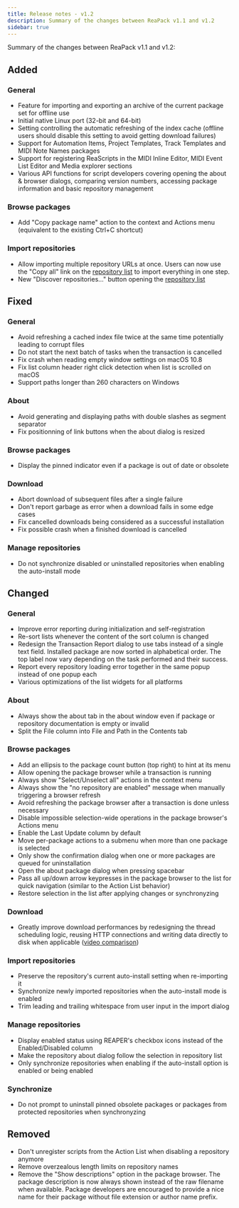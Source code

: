 ```yaml
---
title: Release notes - v1.2
description: Summary of the changes between ReaPack v1.1 and v1.2
sidebar: true
---
```


Summary of the changes between ReaPack v1.1 and v1.2:

## Added

### General

- Feature for importing and exporting an archive of the current package set for offline use
- Initial native Linux port (32-bit and 64-bit)
- Setting controlling the automatic refreshing of the index cache (offline users should disable this setting to avoid getting download failures)
- Support for Automation Items, Project Templates, Track Templates and MIDI Note Names packages [<i class="fa fa-external-link"></i>](https://forum.cockos.com/showthread.php?p=1823893)
- Support for registering ReaScripts in the MIDI Inline Editor, MIDI Event List Editor and Media explorer sections [<i class="fa fa-external-link"></i>](https://forum.cockos.com/showthread.php?p=1829130)
- Various API functions for script developers covering opening the about & browser dialogs, comparing version numbers, accessing package information and basic repository management

### Browse packages

- Add "Copy package name" action to the context and Actions menu (equivalent to the existing Ctrl+C shortcut)

### Import repositories

- Allow importing multiple repository URLs at once. Users can now use the "Copy all" link on the [repository list](https://reapack.com/repos) to import everything in one step.
- New "Discover repositories..." button opening the [repository list](https://reapack.com/repos)

## Fixed

### General

- Avoid refreshing a cached index file twice at the same time potentially leading to corrupt files
- Do not start the next batch of tasks when the transaction is cancelled
- Fix crash when reading empty window settings on macOS 10.8 [<i class="fa fa-external-link"></i>](https://forum.cockos.com/showthread.php?p=1794205)
- Fix list column header right click detection when list is scrolled on macOS
- Support paths longer than 260 characters on Windows [<i class="fa fa-external-link"></i>](https://forum.cockos.com/showthread.php?p=1861355)

### About

- Avoid generating and displaying paths with double slashes as segment separator
- Fix positionning of link buttons when the about dialog is resized

### Browse packages

- Display the pinned indicator even if a package is out of date or obsolete

### Download

- Abort download of subsequent files after a single failure
- Don't report garbage as error when a download fails in some edge cases
- Fix cancelled downloads being considered as a successful installation
- Fix possible crash when a finished download is cancelled

### Manage repositories

- Do not synchronize disabled or uninstalled repositories when enabling the auto-install mode

## Changed

### General

- Improve error reporting during initialization and self-registration
- Re-sort lists whenever the content of the sort column is changed
- Redesign the Transaction Report dialog to use tabs instead of a single text field. Installed package are now sorted in alphabetical order. The top label now vary depending on the task performed and their success.
- Report every repository loading error together in the same popup instead of one popup each
- Various optimizations of the list widgets for all platforms

### About

- Always show the about tab in the about window even if package or repository documentation is empty or invalid
- Split the File column into File and Path in the Contents tab

### Browse packages

- Add an ellipsis to the package count button (top right) to hint at its menu [<i class="fa fa-external-link"></i>](https://github.com/reapack/issues/18)
- Allow opening the package browser while a transaction is running
- Always show "Select/Unselect all" actions in the context menu
- Always show the "no repository are enabled" message when manually triggering a browser refresh
- Avoid refreshing the package browser after a transaction is done unless necessary
- Disable impossible selection-wide operations in the package browser's Actions menu
- Enable the Last Update column by default
- Move per-package actions to a submenu when more than one package is selected [<i class="fa fa-external-link"></i>](https://github.com/reapack/issues/20)
- Only show the confirmation dialog when one or more packages are queued for uninstallation
- Open the about package dialog when pressing spacebar
- Pass all up/down arrow keypresses in the package browser to the list for quick navigation (similar to the Action List behavior)
- Restore selection in the list after applying changes or synchronyzing

### Download

- Greatly improve download performances by redesigning the thread scheduling
    logic, reusing HTTP connections and writing data directly to disk when
    applicable ([video comparison](https://youtu.be/SqtpYnfvwVo))

### Import repositories

- Preserve the repository's current auto-install setting when re-importing it
- Synchronize newly imported repositories when the auto-install mode is enabled
- Trim leading and trailing whitespace from user input in the import dialog [<i class="fa fa-external-link"></i>](https://forum.cockos.com/showthread.php?p=1799229)

### Manage repositories

- Display enabled status using REAPER's checkbox icons instead of the Enabled/Disabled column
- Make the repository about dialog follow the selection in repository list
- Only synchronize repositories when enabling if the auto-install option is enabled or being enabled

### Synchronize

- Do not prompt to uninstall pinned obsolete packages or packages from protected repositories when synchronyzing

## Removed

- Don't unregister scripts from the Action List when disabling a repository anymore
- Remove overzealous length limits on repository names
- Remove the "Show descriptions" option in the package browser.
    The package description is now always shown instead of the raw filename when
    available. Package developers are encouraged to provide a nice name for their
    package without file extension or author name prefix.
